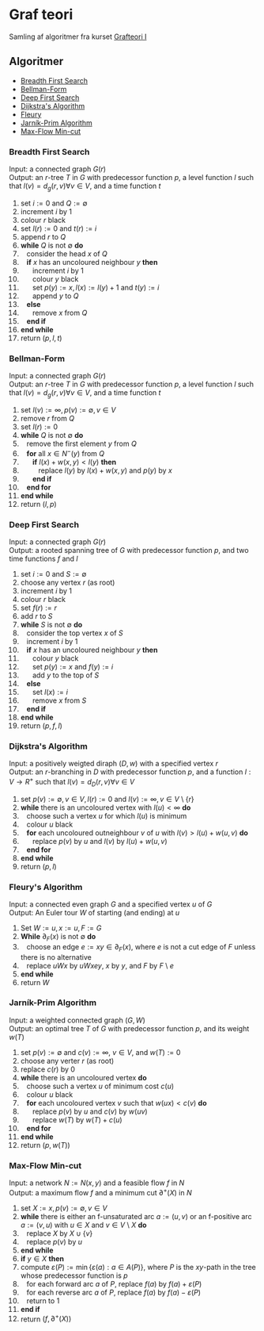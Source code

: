 # Graf teori
Samling af algoritmer fra kurset [Grafteori I](https://kursuskatalog.au.dk/da/course/121043/Grafteori-1) 

## Algoritmer
- [Breadth First Search](#Breadth-First-Search)
- [Bellman-Form](#Bellman-Form)
- [Deep First Search](#Deep-First-Search)
- [Dijkstra's Algorithm](#Dijkstras-Algorithm)
- [Fleury](#Fleurys-Algorithm)
- [Jarník-Prim Algorithm](#Jarník-Prim-Algorithm)
- [Max-Flow Min-cut](#Max-Flow-Min-Cut)

### Breadth First Search

Input: a connected graph $G(r)$ <br>
Output: an $r$-tree $T$ in $G$ with predecessor function $p$, a level function $l$ such that $l(v)=d_g(r,v) \forall v \in V$, and a time function $t$
 1. set $i := 0$ and $Q := \emptyset$
 2. increment $i$ by $1$
 3. colour $r$ black
 4. set $l(r) := 0$ and $t(r) := i$
 5. append $r$ to $Q$
 6. **while** $Q$ is not $\emptyset$ **do**
 7. &nbsp;&nbsp;&nbsp;consider the head $x$ of $Q$
 8. &nbsp;&nbsp;&nbsp;**if** $x$ has an uncoloured neighbour $y$ **then**
 9. &nbsp;&nbsp;&nbsp;&nbsp;&nbsp;&nbsp;increment $i$ by $1$
10. &nbsp;&nbsp;&nbsp;&nbsp;&nbsp;&nbsp;colour $y$ black
11. &nbsp;&nbsp;&nbsp;&nbsp;&nbsp;&nbsp;set $p(y) := x, l(x) := l(y) + 1$ and $t(y) := i$
12. &nbsp;&nbsp;&nbsp;&nbsp;&nbsp;&nbsp;append $y$ to $Q$
13. &nbsp;&nbsp;&nbsp;**else**
14. &nbsp;&nbsp;&nbsp;&nbsp;&nbsp;&nbsp;remove $x$ from $Q$
15. &nbsp;&nbsp;&nbsp;**end if**
16. **end while**
17. return $(p, l, t)$


### Bellman-Form
Input: a connected graph $G(r)$<br>
Output: an $r$-tree $T$ in $G$ with predecessor function $p$, a level function $l$ such that $l(v)=d_g(r,v) \forall v \in V$, and a time function $t$
 1. set $l(v) := \infty, p(v) := \emptyset, v \in V$
 2. remove $r$ from $Q$
 3. set $l(r) := 0$
 4. **while** $Q$ is not $\emptyset$ **do**
 5. &nbsp;&nbsp;&nbsp;remove the first element $y$ from $Q$
 6. &nbsp;&nbsp;&nbsp;**for** all $x \in N^-(y)$ from $Q$
 7. &nbsp;&nbsp;&nbsp;&nbsp;&nbsp;&nbsp;**if** $l(x) + w(x, y) < l(y)$ **then**
 8. &nbsp;&nbsp;&nbsp;&nbsp;&nbsp;&nbsp;&nbsp;&nbsp;&nbsp;replace $l(y)$ by $l(x) + w(x, y)$ and $p(y)$ by $x$
 9. &nbsp;&nbsp;&nbsp;&nbsp;&nbsp;&nbsp;**end if**
10. &nbsp;&nbsp;&nbsp;**end for**
11. **end while**
12. return $(l, p)$



### Deep First Search

Input: a connected graph $G(r)$<br>
Output: a rooted spanning tree of $G$ with predecessor function $p$, and two time functions $f$ and $l$
 1. set $i := 0$ and $S := \emptyset$
 2. choose any vertex $r$ (as root)
 3. increment $i$ by $1$
 4. colour $r$ black
 5. set $f(r) := r$
 6. add $r$ to $S$
 7. **while** $S$ is not $\emptyset$ **do**
 8. &nbsp;&nbsp;&nbsp;consider the top vertex $x$ of $S$
 9. &nbsp;&nbsp;&nbsp;increment $i$ by $1$
10. &nbsp;&nbsp;&nbsp;**if** $x$ has an uncoloured neighbour $y$ **then**
11. &nbsp;&nbsp;&nbsp;&nbsp;&nbsp;&nbsp;colour $y$ black
12. &nbsp;&nbsp;&nbsp;&nbsp;&nbsp;&nbsp;set $p(y) := x$ and $f(y) := i$
13. &nbsp;&nbsp;&nbsp;&nbsp;&nbsp;&nbsp;add $y$ to the top of $S$
14. &nbsp;&nbsp;&nbsp;**else**
15. &nbsp;&nbsp;&nbsp;&nbsp;&nbsp;&nbsp;set $l(x) := i$
16. &nbsp;&nbsp;&nbsp;&nbsp;&nbsp;&nbsp;remove $x$ from $S$
17. &nbsp;&nbsp;&nbsp;**end if**
18. **end while**
19. return $(p, f, l)$


### Dijkstra's Algorithm

Input: a positively weigted diraph $(D, w)$ with a specified vertex $r$<br>
Output: an $r$-branching in $D$ with predecessor function $p$, and a function $l : V \rightarrow R^+$ such that $l(v)=d_D(r,v) \forall v \in V$
1. set $p(v) := \emptyset, v \in V, l(r) := 0$ and $l(v) := \infty, v \in V$ \ $\{r\}$
2. **while** there is an uncoloured vertex with $l(u) < \infty$ **do**
3. &nbsp;&nbsp;&nbsp;choose such a vertex $u$ for which $l(u)$ is minimum
4. &nbsp;&nbsp;&nbsp;colour $u$ black
5. &nbsp;&nbsp;&nbsp;**for** each uncoloured outneighbour $v$ of $u$ with $l(v) > l(u) + w(u, v)$ **do**
6. &nbsp;&nbsp;&nbsp;&nbsp;&nbsp;&nbsp;replace $p(v)$ by $u$ and $l(v)$ by $l(u) + w(u, v)$
7. &nbsp;&nbsp;&nbsp;**end for**
8. **end while**
9. return $(p, l)$


### Fleury's Algorithm
Input: a connected even graph $G$ and a specified vertex $u$ of $G$<br>
Output: An Euler tour $W$ of  starting (and ending) at $u$
1. Set $W := u, x := u, F := G$
2. **While** $\partial_F(x)$ is not $\emptyset$ **do**
3. &nbsp;&nbsp;&nbsp;choose an edge $e:= xy \in \partial_F(x)$, where $e$ is not a cut edge of $F$ unless there is no alternative
4. &nbsp;&nbsp;&nbsp;replace $uWx$ by $uWxey$, $x$ by $y$, and $F$ by $F$ \ $e$
5. **end while**
6. return $W$


### Jarník-Prim Algorithm
Input: a weighted connected graph $(G, W)$<br>
Output: an optimal tree $T$ of $G$ with predecessor function $p$, and its weight $w(T)$
 1. set $p(v):=\emptyset$ and $c(v):=\infty$, $v\in V$, and $w(T):=0$
 2. choose any verter $r$ (as root)
 3. replace $c(r)$ by $0$
 4. **while** there is an uncoloured vertex **do**
 5. &nbsp;&nbsp;&nbsp;choose such a vertex $u$ of minimum cost $c(u)$
 6. &nbsp;&nbsp;&nbsp;colour $u$ black
 7. &nbsp;&nbsp;&nbsp;**for** each uncoloured vertex $v$ such that $w(ux) < c(v)$ **do**
 8. &nbsp;&nbsp;&nbsp;&nbsp;&nbsp;&nbsp;replace $p(v)$ by $u$ and $c(v)$ by $w(uv)$
 9. &nbsp;&nbsp;&nbsp;&nbsp;&nbsp;&nbsp;replace $w(T)$ by $w(T) + c(u)$
10. &nbsp;&nbsp;&nbsp;**end for**
11. **end while**
12. return $(p, w(T))$


### Max-Flow Min-cut
Input: a network $N := N(x, y)$ and a feasible flow $f$ in $N$<br>
Output: a maximum flow $f$ and a minimum cut $\partial^+(X)$ in $N$
 1. set $X := {x}, p(v) := \emptyset, v \in V$
 2. **while** there is either an f-unsaturated arc $a:=(u,v)$ or an f-positive arc $a:=(v, u)$ with $u\in X$ and $v\in V$ \ $X$ **do**
 3. &nbsp;&nbsp;&nbsp;replace $X$ by $X\cup\{v\}$
 4. &nbsp;&nbsp;&nbsp;replace $p(v)$ by $u$
 5. **end while**
 6. **if** $y\in X$ **then**
 7.  compute $\varepsilon(P):=\min\{\varepsilon(a) : a\in A(P)\}$, where $P$ is the $xy$-path in the tree whose predecessor function is $p$
 8. &nbsp;&nbsp;&nbsp;for each forward arc $a$ of $P$, replace $f(a)$ by $f(a) + \varepsilon(P)$
 9. &nbsp;&nbsp;&nbsp;for each reverse arc $a$ of $P$, replace $f(a)$ by $f(a) - \varepsilon(P)$
10. &nbsp;&nbsp;&nbsp;return to $1$
11. **end if**
12. return $(f, \partial^+(X))$
